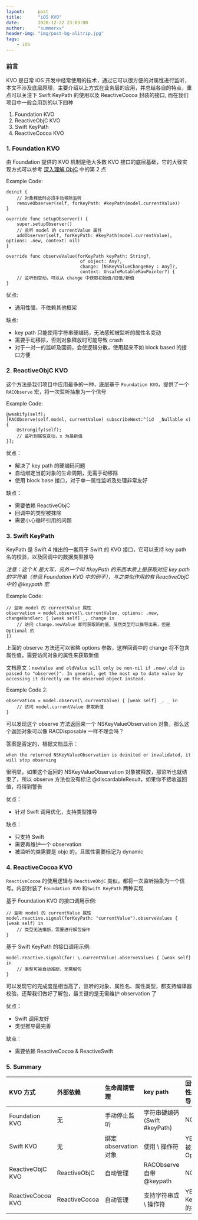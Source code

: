 ```yaml
---
layout:     post
title:      "iOS KVO"
date:       2020-12-22 23:03:00
author:     "summerxx"
header-img: "img/post-bg-alitrip.jpg"
tags:
    - iOS
---
```




### 前言

KVO 是日常 iOS 开发中经常使用的技术，通过它可以很方便的对属性进行监听，本文不涉及底层原理，主要介绍以上方式在业务层的应用，并总结各自的特点，重点可以关注下 Swift KeyPath 的使用以及 ReactiveCocoa 封装的接口, 而在我们项目中一般会用到的以下四种

1. Foundation KVO
2. ReactiveObjC KVO
3. Swift KeyPath
4. ReactiveCocoa KVO

<!-- more -->

### 1. Foundation KVO

由 Foundation 提供的 KVO 机制是绝大多数 KVO 接口的底层基础，它的大致实现方式可以参考 [深入理解 ObjC](https://www.jianshu.com/p/1024097c2e51) 中的第 2 点

Example Code:

```
deinit {
    // 对象释放时必须手动移除监听
    removeObserver(self, forKeyPath: #keyPath(model.currentValue))
}
 
override func setupObserver() {
    super.setupObserver()
    // 监听 model 的 currentValue 属性
    addObserver(self, forKeyPath: #keyPath(model.currentValue), options: .new, context: nil)
}
 
override func observeValue(forKeyPath keyPath: String?,
                            of object: Any?,
                            change: [NSKeyValueChangeKey : Any]?,
                            context: UnsafeMutableRawPointer?) {
    // 监听到变动，可以从 change 中获取初始值/旧值/新值
}
```

优点:

- 通用性强，不依赖其他框架

缺点:

- key path 只能使用字符串硬编码，无法感知被监听的属性名变动
- 需要手动移除，否则对象释放时可能导致 crash
- 对于一对一的监听及回调，会使逻辑分散，使用起来不如 block based 的接口方便

### 2. ReactiveObjC KVO

这个方法是我们项目中应用最多的一种，底层基于 `Foundation KVO`，提供了一个 `RACObserve` 宏，将一次监听抽象为一个信号

Example Code:

```
@weakify(self);
[RACObserve(self.model, currentValue) subscribeNext:^(id  _Nullable x) {
    @strongify(self);
    // 监听到属性变动，x 为最新值
}];
```

优点：

- 解决了 key path 的硬编码问题
- 自动绑定当前对象的生命周期，无需手动移除
- 使用 block base 接口，对于单一属性监听及处理非常友好

缺点：

- 需要依赖 ReactiveObjC
- 回调中的类型被抹除
- 需要小心循环引用的问题

### 3. Swift KeyPath

KeyPath 是 Swift 4 推出的一套用于 Swift 的 KVO 接口，它可以支持 key path 名的校验，以及回调中的数据类型推导

  *注意：这个 K 是大写，另外一个叫 #keyPath 的东西本质上是获取对应 key path 的字符串（参见 Foundation KVO 中的例子），与之类似作用的有 ReactiveObjC 中的 @keypath 宏*

Example Code:

```
// 监听 model 的 currentValue 属性
observation = model.observe(\.currentValue, options: .new, changeHandler: { [weak self] _, change in
    // 访问 change.newValue 即可获取新的值，虽然类型可以推导出来，但是 Optional 的
})
```

上面的 observe 方法还可以省略 options 参数，这样回调中的 change 将不包含属性值，需要访问对象的属性来获取新值

文档原文：`newValue and oldValue will only be non-nil if .new/.old is passed to "observe()". In general, get the most up to date value by accessing it directly on the observed object instead.`

Example Code 2:

```
observation = model.observe(\.currentValue) { [weak self] _, _ in
    // 访问 model.currentValue 获取新值
}
```

可以发现这个 observe 方法返回来一个 NSKeyValueObservation 对象，那么这个返回对象可以像 RACDisposable 一样不理会吗？

答案是否定的，根据文档显示：

```
when the returned NSKeyValueObservation is deinited or invalidated, it will stop observing
```

很明显，如果这个返回的 NSKeyValueObservation 对象被释放，那监听也就结束了，所以 observe 方法也没有标记 @discardableResult，如果你不接收返回值，将得到警告

优点：

- 针对 Swift 调用优化，支持类型推导

缺点：

- 只支持 Swift
- 需要再维护一个 observation
- 被监听的类需要是 objc 的，且属性需要标记为 dynamic

### 4. ReactiveCocoa KVO

`ReactiveCocoa` 的使用逻辑与 `ReactiveObjC` 类似，都将一次监听抽象为一个信号。内部封装了 `Foundation KVO` 和`Swift KeyPath` 两种实现

基于 Foundation KVO 的接口调用示例:

```
// 监听 model 的 currentValue 属性
model.reactive.signal(forKeyPath: "currentValue").observeValues { [weak self] in
    // 类型无法推断，需要进行解包操作
}
```

基于 Swift KeyPath 的接口调用示例:

```
model.reactive.signal(for: \.currentValue).observeValues { [weak self] in
    // 类型可被自动推断，无需解包
}
```

可以发现它的完成度是相当高了，监听的对象、属性名、属性类型，都支持编译器校验，还帮我们做好了解包，最关键的是无需维护 observation 了

优点：

- Swift 调用友好
- 类型推导最完善

缺点：

- 需要依赖 ReactiveCocoa & ReactiveSwift

  

### 5. Summary

| KVO 方式          | 外部依赖      | 生命周期管理          | key path                     | 回调中属性类型推导        | ObjC | Swift |
| :---------------- | :------------ | :-------------------- | :--------------------------- | :------------------------ | :--- | :---- |
| Foundation KVO    | 无            | 手动停止监听          | 字符串硬编码(Swift #keyPath) | NO                        | YES  | YES   |
| Swift KVO         | 无            | 绑定 observation 对象 | 使用 \ 操作符                | YES (但被退化为 Optional) | NO   | YES   |
| ReactiveObjC KVO  | ReactiveObjC  | 自动管理              | RACObserve 自带 @keypath     | NO                        | YES  | NO    |
| ReactiveCocoa KVO | ReactiveCocoa | 自动管理              | 支持字符串或 \ 操作符        | YES(基于 KeyPath 的接口)  | NO   | YES   |
